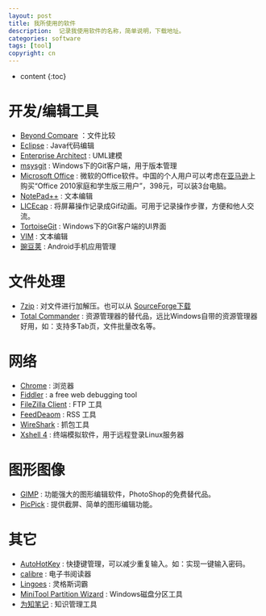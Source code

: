 ```yaml
---
layout: post
title: 我所使用的软件
description:  记录我使用软件的名称，简单说明，下载地址。
categories: software
tags: [tool]
copyright: cn
---
```


* content
{:toc}

# 开发/编辑工具

* [Beyond Compare](http://www.scootersoftware.com/) ：文件比较
* [Eclipse](http://eclipse.org/) : Java代码编辑
* [Enterprise Architect](http://www.sparxsystems.com/products/ea/index.html) : UML建模
* [msysgit](http://msysgit.github.io/) : Windows下的Git客户端，用于版本管理
* [Microsoft Office](http://office.microsoft.com/zh-cn/) : 微软的Office软件。中国的个人用户可以考虑在[亚马逊](http://z.cn)上购买“Office 2010家庭和学生版三用户”，398元，可以装3台电脑。
* [NotePad++](http://notepad-plus-plus.org/) : 文本编辑
* [LICEcap](http://www.cockos.com/licecap/) : 将屏幕操作记录成Gif动画。可用于记录操作步骤，方便和他人交流。
* [TortoiseGit](https://code.google.com/p/tortoisegit/) : Windows下的Git客户端的UI界面
* [VIM](http://www.vim.org/) : 文本编辑
* [豌豆荚](http://www.wandoujia.com/) : Android手机应用管理

# 文件处理

* [7zip](http://sparanoid.com/lab/7z/) : 对文件进行加解压。也可以从 [SourceForge下载](http://sourceforge.net/projects/sevenzip/)
* [Total Commander](http://www.ghisler.com/) : 资源管理器的替代品，远比Windows自带的资源管理器好用，如：支持多Tab页，文件批量改名等。

# 网络

* [Chrome](https://www.google.com/intl/en/chrome/browser/) : 浏览器
* [Fiddler](http://fiddler2.com/) : a free web debugging tool
* [FileZilla Client](https://filezilla-project.org/) : FTP 工具
* [FeedDeaom](http://www.feeddemon.com/)  : RSS 工具
* [WireShark](http://www.wireshark.org/) : 抓包工具
* [Xshell 4](http://www.netsarang.com/products/xsh_overview.html) : 终端模拟软件，用于远程登录Linux服务器

# 图形图像

* [GIMP](http://www.gimp.org/) : 功能强大的图形编辑软件，PhotoShop的免费替代品。
* [PicPick](http://picpick.en.softonic.com/) : 提供截屏、简单的图形编辑功能。

# 其它

* [AutoHotKey](http://www.autohotkey.com/) : 快捷键管理，可以减少重复输入。如：实现一键输入密码。
* [calibre](http://calibre-ebook.com/) : 电子书阅读器
* [Lingoes](http://www.lingoes.cn/) : 灵格斯词霸
* [MiniTool Partition Wizard](http://www.partitionwizard.com/free-partition-manager.html) : Windows磁盘分区工具
* [为知笔记](http://www.wiz.cn/) : 知识管理工具
